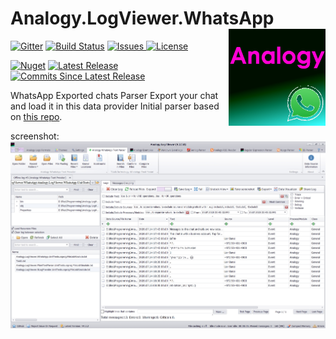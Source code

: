 # Analogy.LogViewer.WhatsApp   <img src="./Assets/AnalogyWhatsApp.png" align="right" width="155px" height="155px">

<p align="center">

[![Gitter](https://badges.gitter.im/Analogy-LogViewer/community.svg)](https://gitter.im/Analogy-LogViewer/community?utm_source=badge&utm_medium=badge&utm_campaign=pr-badge) [![Build Status](https://dev.azure.com/Analogy-LogViewer/Analogy%20Log%20Viewer/_apis/build/status/Analogy-LogViewer.Analogy.LogViewer.WhatsApp?branchName=master)](https://dev.azure.com/Analogy-LogViewer/Analogy%20Log%20Viewer/_build/latest?definitionId=31&branchName=master)
 <a href="https://github.com/Analogy-LogViewer/Analogy.LogViewer.WhatsApp/issues">
    <img src="https://img.shields.io/github/issues/Analogy-LogViewer/Analogy.LogViewer.WhatsApp" img alt="Issues"/>
</a>
<a href="https://github.com/Analogy-LogViewer/Analogy.LogViewer.WhatsApp/blob/master/LICENSE">
    <img src="https://img.shields.io/github/license/Analogy-LogViewer/Analogy.LogViewer.WhatsApp" img alt="License"/>
</a>

 [![Nuget](https://img.shields.io/nuget/v/Analogy.LogViewer.WhatsApp)](https://www.nuget.org/packages/Analogy.LogViewer.WhatsApp/)
<a href="https://github.com/Analogy-LogViewer/Analogy.LogViewer.WhatsApp/releases">
    <img src="https://img.shields.io/github/v/release/Analogy-LogViewer/Analogy.LogViewer.WhatsApp" img alt="Latest Release"/>
</a>
<a href="https://github.com/Analogy-LogViewer/Analogy.LogViewer.WhatsApp/compare/V1.0.0...master">
    <img src="https://img.shields.io/github/commits-since/Analogy-LogViewer/Analogy.LogViewer.WhatsApp/latest" img alt="Commits Since Latest Release"/>
</a>
</p>

WhatsApp Exported chats Parser
Export your chat and load it in this data provider
Initial parser based on [this repo](https://github.com/spoon611/WhatsAppChatParser).

screenshot:
![Main screen](Assets/screenshot.jpg)

